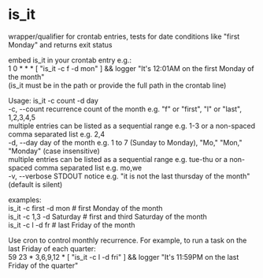 # is_it
wrapper/qualifier for crontab entries, tests for date conditions like "first Monday" and returns exit status

embed is_it in your crontab entry e.g.:\
1   0  *  *   *   [ "is_it -c f -d mon" ] && logger "It's 12:01AM on the first Monday of the month"\
(is_it must be in the path or provide the full path in the crontab line)

Usage: is_it -c count -d day\
  -c, --count   recurrence count of the month e.g. "f" or "first", "l" or "last", 1,2,3,4,5\
                multiple entries can be listed as a sequential range e.g. 1-3 or a non-spaced comma separated list e.g. 2,4\
  -d, --day     day of the month e.g. 1 to 7 (Sunday to Monday), "Mo," "Mon," "Monday" (case insensitive)\
                multiple entries can be listed as a sequential range e.g. tue-thu or a non-spaced comma separated list e.g. mo,we\
  -v, --verbose STDOUT notice e.g. "it is not the last thursday of the month" (default is silent)

  examples:\
    is_it -c first -d mon       # first Monday of the month\
    is_it -c 1,3  -d Saturday   # first and third Saturday of the month\
    is_it -c l  -d fr           # last Friday of the month

Use cron to control monthly recurrence. For example, to run a task on the last Friday of each quarter:\
59   23  *  3,6,9,12   *   [ "is_it -c l -d fri" ] && logger "It's 11:59PM on the last Friday of the quarter"
